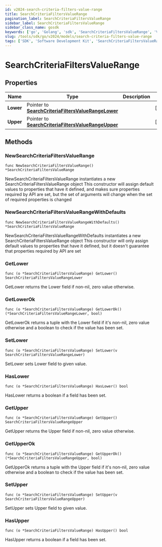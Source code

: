 ```yaml
---
id: v2024-search-criteria-filters-value-range
title: SearchCriteriaFiltersValueRange
pagination_label: SearchCriteriaFiltersValueRange
sidebar_label: SearchCriteriaFiltersValueRange
sidebar_class_name: gosdk
keywords: ['go', 'Golang', 'sdk', 'SearchCriteriaFiltersValueRange', 'V2024SearchCriteriaFiltersValueRange'] 
slug: /tools/sdk/go/v2024/models/search-criteria-filters-value-range
tags: ['SDK', 'Software Development Kit', 'SearchCriteriaFiltersValueRange', 'V2024SearchCriteriaFiltersValueRange']
---
```


# SearchCriteriaFiltersValueRange

## Properties

Name | Type | Description | Notes
------------ | ------------- | ------------- | -------------
**Lower** | Pointer to [**SearchCriteriaFiltersValueRangeLower**](search-criteria-filters-value-range-lower) |  | [optional] 
**Upper** | Pointer to [**SearchCriteriaFiltersValueRangeUpper**](search-criteria-filters-value-range-upper) |  | [optional] 

## Methods

### NewSearchCriteriaFiltersValueRange

`func NewSearchCriteriaFiltersValueRange() *SearchCriteriaFiltersValueRange`

NewSearchCriteriaFiltersValueRange instantiates a new SearchCriteriaFiltersValueRange object
This constructor will assign default values to properties that have it defined,
and makes sure properties required by API are set, but the set of arguments
will change when the set of required properties is changed

### NewSearchCriteriaFiltersValueRangeWithDefaults

`func NewSearchCriteriaFiltersValueRangeWithDefaults() *SearchCriteriaFiltersValueRange`

NewSearchCriteriaFiltersValueRangeWithDefaults instantiates a new SearchCriteriaFiltersValueRange object
This constructor will only assign default values to properties that have it defined,
but it doesn't guarantee that properties required by API are set

### GetLower

`func (o *SearchCriteriaFiltersValueRange) GetLower() SearchCriteriaFiltersValueRangeLower`

GetLower returns the Lower field if non-nil, zero value otherwise.

### GetLowerOk

`func (o *SearchCriteriaFiltersValueRange) GetLowerOk() (*SearchCriteriaFiltersValueRangeLower, bool)`

GetLowerOk returns a tuple with the Lower field if it's non-nil, zero value otherwise
and a boolean to check if the value has been set.

### SetLower

`func (o *SearchCriteriaFiltersValueRange) SetLower(v SearchCriteriaFiltersValueRangeLower)`

SetLower sets Lower field to given value.

### HasLower

`func (o *SearchCriteriaFiltersValueRange) HasLower() bool`

HasLower returns a boolean if a field has been set.

### GetUpper

`func (o *SearchCriteriaFiltersValueRange) GetUpper() SearchCriteriaFiltersValueRangeUpper`

GetUpper returns the Upper field if non-nil, zero value otherwise.

### GetUpperOk

`func (o *SearchCriteriaFiltersValueRange) GetUpperOk() (*SearchCriteriaFiltersValueRangeUpper, bool)`

GetUpperOk returns a tuple with the Upper field if it's non-nil, zero value otherwise
and a boolean to check if the value has been set.

### SetUpper

`func (o *SearchCriteriaFiltersValueRange) SetUpper(v SearchCriteriaFiltersValueRangeUpper)`

SetUpper sets Upper field to given value.

### HasUpper

`func (o *SearchCriteriaFiltersValueRange) HasUpper() bool`

HasUpper returns a boolean if a field has been set.


